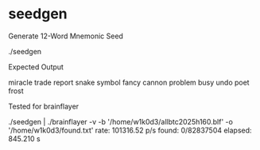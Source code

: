 # seedgen
Generate 12-Word Mnemonic Seed 


./seedgen

Expected Output

miracle trade report snake symbol fancy cannon problem busy undo poet frost

Tested for brainflayer


./seedgen | ./brainflayer -v -b '/home/w1k0d3/allbtc2025h160.blf' -o '/home/w1k0d3/found.txt' 
 rate: 101316.52 p/s found:     0/82837504   elapsed:  845.210 s
